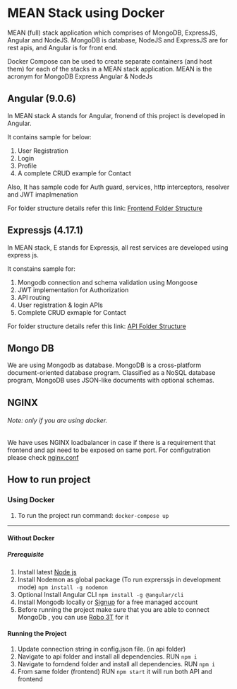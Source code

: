 # MEAN Stack using Docker

MEAN (full) stack application which comprises of MongoDB, ExpressJS, Angular and NodeJS. MongoDB is database, NodeJS and ExpressJS are for rest apis, and Angular is for front end.

Docker Compose can be used to create separate containers (and host them) for each of the stacks in a MEAN stack application. MEAN is the acronym for MongoDB Express Angular & NodeJs

## Angular (9.0.6)

In MEAN stack A stands for Angular, fronend of this project is developed in Angular.

It contains sample for below:

 1. User Registration
 2. Login
 3. Profile
 4. A complete CRUD example for Contact

Also, It has sample code for Auth guard, services, http interceptors, resolver and JWT  imaplmenation

For folder structure details refer this link: [Frontend Folder Structure](/docs/angular-frontend-structure.md)

## Expressjs (4.17.1)

In MEAN stack, E stands for Expressjs, all rest services are developed using express js.

It constains sample for:

1. Mongodb connection and schema validation using Mongoose
2. JWT implementation for Authorization
3. API routing
4. User registration & login APIs
5. Complete CRUD exmaple for Contact

For folder structure details refer this link: [API Folder Structure](/docs/expressjs-api-structure.md)

## Mongo DB

We are using Mongodb as database. MongoDB is a cross-platform document-oriented database program. Classified as a NoSQL database program, MongoDB uses JSON-like documents with optional schemas.



## NGINX

###### Note: only if you are using docker.

We have uses NGINX loadbalancer in case if there is a requirement that frontend and api need to be exposed on same port.
 For configutration please check [nginx.conf](/loadbalancer/nginx.conf)

## How to run project

### Using Docker

1. To run the project run command: `docker-compose up`

<hr>

#### Without Docker

##### Prerequisite

1. Install latest [Node js ](https://nodejs.org/en/)
2. Install Nodemon as global package (To run exprerssjs in development mode)
   `npm install -g nodemon`
3. Optional Install Angular CLI
   `npm install -g @angular/cli`
4. Install Mongodb locally or [Signup](https://www.mongodb.com/atlas-signup-from-mlab?utm_source=mlab.com&utm_medium=referral&utm_campaign=mlab%20signup&utm_content=blue%20sign%20up%20button) for a free managed account
5. Before running the project make sure that you are able to connect MongoDb , you can use [Robo 3T](https://robomongo.org/download) for it

#### Running the Project

1. Update connection string in config.json file. (in api folder)
2. Navigate to api folder and install all dependencies.
   RUN `npm i`
3. Navigate to forndend folder and install all dependencies.
   RUN `npm i`
4. From same folder (frontend) RUN `npm start` it will run both API and frontend
